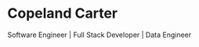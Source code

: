 # Copeland Carter
Software Engineer | Full Stack Developer | Data Engineer

<!-- To publish: `quarto publish` -->
<!-- To host locally: `python -m http.server -d docs` -->
